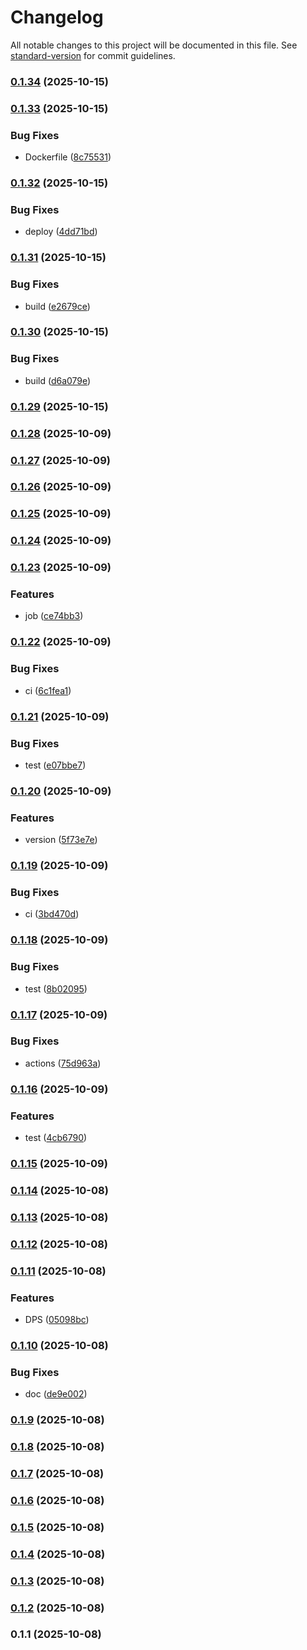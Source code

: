 # Changelog

All notable changes to this project will be documented in this file. See [standard-version](https://github.com/conventional-changelog/standard-version) for commit guidelines.

### [0.1.34](https://github.com/piyoraik/ffxiv-diecord-notify/compare/v0.1.33...v0.1.34) (2025-10-15)

### [0.1.33](https://github.com/piyoraik/ffxiv-diecord-notify/compare/v0.1.32...v0.1.33) (2025-10-15)


### Bug Fixes

* Dockerfile ([8c75531](https://github.com/piyoraik/ffxiv-diecord-notify/commit/8c75531f83f297d5a54ab9a80bbca988976c8eb8))

### [0.1.32](https://github.com/piyoraik/ffxiv-diecord-notify/compare/v0.1.31...v0.1.32) (2025-10-15)


### Bug Fixes

* deploy ([4dd71bd](https://github.com/piyoraik/ffxiv-diecord-notify/commit/4dd71bd54e194e9f3b72ce3686e9594e545fd335))

### [0.1.31](https://github.com/piyoraik/ffxiv-diecord-notify/compare/v0.1.30...v0.1.31) (2025-10-15)


### Bug Fixes

* build ([e2679ce](https://github.com/piyoraik/ffxiv-diecord-notify/commit/e2679ce2b3cf59904649012f6d72684b94bc2a5b))

### [0.1.30](https://github.com/piyoraik/ffxiv-diecord-notify/compare/v0.1.29...v0.1.30) (2025-10-15)


### Bug Fixes

* build ([d6a079e](https://github.com/piyoraik/ffxiv-diecord-notify/commit/d6a079ecc3ba435a6e35602b82a818d298170921))

### [0.1.29](https://github.com/piyoraik/ffxiv-diecord-notify/compare/v0.1.28...v0.1.29) (2025-10-15)

### [0.1.28](https://github.com/piyoraik/ffxiv-diecord-notify/compare/v0.1.27...v0.1.28) (2025-10-09)

### [0.1.27](https://github.com/piyoraik/ffxiv-diecord-notify/compare/v0.1.26...v0.1.27) (2025-10-09)

### [0.1.26](https://github.com/piyoraik/ffxiv-diecord-notify/compare/v0.1.25...v0.1.26) (2025-10-09)

### [0.1.25](https://github.com/piyoraik/ffxiv-diecord-notify/compare/v0.1.24...v0.1.25) (2025-10-09)

### [0.1.24](https://github.com/piyoraik/ffxiv-diecord-notify/compare/v0.1.23...v0.1.24) (2025-10-09)

### [0.1.23](https://github.com/piyoraik/ffxiv-diecord-notify/compare/v0.1.22...v0.1.23) (2025-10-09)


### Features

* job ([ce74bb3](https://github.com/piyoraik/ffxiv-diecord-notify/commit/ce74bb310a35a9c1976d71ce1e9ca9caf6278aff))

### [0.1.22](https://github.com/piyoraik/ffxiv-diecord-notify/compare/v0.1.21...v0.1.22) (2025-10-09)


### Bug Fixes

* ci ([6c1fea1](https://github.com/piyoraik/ffxiv-diecord-notify/commit/6c1fea154b6480f5822d22662609537198dc1836))

### [0.1.21](https://github.com/piyoraik/ffxiv-diecord-notify/compare/v0.1.20...v0.1.21) (2025-10-09)


### Bug Fixes

* test ([e07bbe7](https://github.com/piyoraik/ffxiv-diecord-notify/commit/e07bbe7afeb6455623ad90bd47ef803a4a9809fc))

### [0.1.20](https://github.com/piyoraik/ffxiv-diecord-notify/compare/v0.1.19...v0.1.20) (2025-10-09)


### Features

* version ([5f73e7e](https://github.com/piyoraik/ffxiv-diecord-notify/commit/5f73e7e854137faefb49f4fc19a3697505d55891))

### [0.1.19](https://github.com/piyoraik/ffxiv-diecord-notify/compare/v0.1.18...v0.1.19) (2025-10-09)


### Bug Fixes

* ci ([3bd470d](https://github.com/piyoraik/ffxiv-diecord-notify/commit/3bd470d1542f672ad48c6899ea488aecb933b8e9))

### [0.1.18](https://github.com/piyoraik/ffxiv-diecord-notify/compare/v0.1.17...v0.1.18) (2025-10-09)


### Bug Fixes

* test ([8b02095](https://github.com/piyoraik/ffxiv-diecord-notify/commit/8b02095110f87953e708a0638ab1ed07d6ae9ce0))

### [0.1.17](https://github.com/piyoraik/ffxiv-diecord-notify/compare/v0.1.16...v0.1.17) (2025-10-09)


### Bug Fixes

* actions ([75d963a](https://github.com/piyoraik/ffxiv-diecord-notify/commit/75d963ad787539b56fc384536fe914b79af05df5))

### [0.1.16](https://github.com/piyoraik/ffxiv-diecord-notify/compare/v0.1.15...v0.1.16) (2025-10-09)


### Features

* test ([4cb6790](https://github.com/piyoraik/ffxiv-diecord-notify/commit/4cb6790b917b52b8b0301de5bcb57567ca12e2dc))

### [0.1.15](https://github.com/piyoraik/ffxiv-diecord-notify/compare/v0.1.14...v0.1.15) (2025-10-09)

### [0.1.14](https://github.com/piyoraik/ffxiv-diecord-notify/compare/v0.1.13...v0.1.14) (2025-10-08)

### [0.1.13](https://github.com/piyoraik/ffxiv-diecord-notify/compare/v0.1.12...v0.1.13) (2025-10-08)

### [0.1.12](https://github.com/piyoraik/ffxiv-diecord-notify/compare/v0.1.11...v0.1.12) (2025-10-08)

### [0.1.11](https://github.com/piyoraik/ffxiv-diecord-notify/compare/v0.1.10...v0.1.11) (2025-10-08)


### Features

* DPS ([05098bc](https://github.com/piyoraik/ffxiv-diecord-notify/commit/05098bcb8fda1303ad99a0bca7cae94795712a69))

### [0.1.10](https://github.com/piyoraik/ffxiv-diecord-notify/compare/v0.1.9...v0.1.10) (2025-10-08)


### Bug Fixes

* doc ([de9e002](https://github.com/piyoraik/ffxiv-diecord-notify/commit/de9e0021d1aa5f93795b3ea6c0df82a907002d63))

### [0.1.9](https://github.com/piyoraik/ffxiv-diecord-notify/compare/v0.1.8...v0.1.9) (2025-10-08)

### [0.1.8](https://github.com/piyoraik/ffxiv-diecord-notify/compare/v0.1.7...v0.1.8) (2025-10-08)

### [0.1.7](https://github.com/piyoraik/ffxiv-diecord-notify/compare/v0.1.6...v0.1.7) (2025-10-08)

### [0.1.6](https://github.com/piyoraik/ffxiv-diecord-notify/compare/v0.1.5...v0.1.6) (2025-10-08)

### [0.1.5](https://github.com/piyoraik/ffxiv-diecord-notify/compare/v0.1.4...v0.1.5) (2025-10-08)

### [0.1.4](https://github.com/piyoraik/ffxiv-diecord-notify/compare/v0.1.3...v0.1.4) (2025-10-08)

### [0.1.3](https://github.com/piyoraik/ffxiv-diecord-notify/compare/v0.1.2...v0.1.3) (2025-10-08)

### [0.1.2](https://github.com/piyoraik/ffxiv-diecord-notify/compare/v0.1.1...v0.1.2) (2025-10-08)

### 0.1.1 (2025-10-08)
